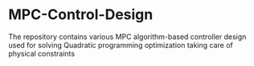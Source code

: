 # MPC-Control-Design
The repository contains various MPC algorithm-based controller design used for solving Quadratic programming optimization taking care of physical constraints
